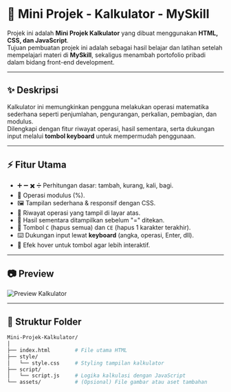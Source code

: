 # 🧮 Mini Projek - Kalkulator - MySkill

Projek ini adalah **Mini Projek Kalkulator** yang dibuat menggunakan **HTML, CSS, dan JavaScript**.  
Tujuan pembuatan projek ini adalah sebagai hasil belajar dan latihan setelah mempelajari materi di **MySkill**, sekaligus menambah portofolio pribadi dalam bidang front-end development.

---

## ✨ Deskripsi

Kalkulator ini memungkinkan pengguna melakukan operasi matematika sederhana seperti penjumlahan, pengurangan, perkalian, pembagian, dan modulus.  
Dilengkapi dengan fitur riwayat operasi, hasil sementara, serta dukungan input melalui **tombol keyboard** untuk mempermudah penggunaan.

---

## ⚡ Fitur Utama

- ➕ ➖ ✖️ ➗ Perhitungan dasar: tambah, kurang, kali, bagi.  
- 🧮 Operasi modulus (%).  
- 🖼️ Tampilan sederhana & responsif dengan CSS.  
- 🧾 Riwayat operasi yang tampil di layar atas.  
- 🔄 Hasil sementara ditampilkan sebelum "=" ditekan.  
- 🧹 Tombol `C` (hapus semua) dan `CE` (hapus 1 karakter terakhir).  
- ⌨️ Dukungan input lewat **keyboard** (angka, operasi, Enter, dll).  
- 🎨 Efek hover untuk tombol agar lebih interaktif.

---

## 📷 Preview

![Preview Kalkulator]([./Project-Preview.png](https://github.com/BotSlayer21/Mini-Project-Calculator/blob/main/Previrew-Project-Calculator.png))

---

## 📂 Struktur Folder

```bash
Mini-Projek-Kalkulator/
│
├── index.html        # File utama HTML
├── style/
│   └── style.css     # Styling tampilan kalkulator
├── script/
│   └── script.js     # Logika kalkulasi dengan JavaScript
└── assets/           # (Opsional) File gambar atau aset tambahan
